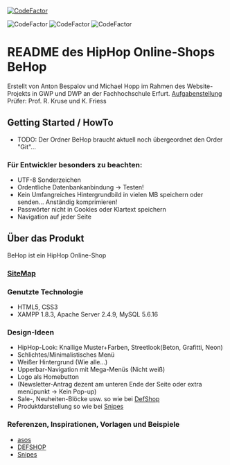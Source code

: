 [![CodeFactor](https://www.codefactor.io/repository/github/Maffotter/BeHop/badge/master?s=17405f65133fc8d0a0ea804b4fb6c4fac532809e)](https://www.codefactor.io/repository/github/Maffotter/BeHop/overview/master)

![CodeFactor](https://img.shields.io/badge/PHP-7.4.1-blue)
![CodeFactor](https://img.shields.io/badge/xampp-7.3.5-orange)
![CodeFactor](https://img.shields.io/badge/MariaDB-10.4.11-Yellow)

# README des HipHop Online-Shops BeHop
Erstellt von Anton Bespalov und Michael Hopp im Rahmen des Website-Projekts in GWP und DWP an der Fachhochschule Erfurt.
[Aufgabenstellung](WEB-WS1920-Projektaufgabe-1.pdf)
Prüfer: Prof. R. Kruse und K. Friess

## Getting Started / HowTo
- TODO: Der Ordner BeHop braucht aktuell noch übergeordnet den Order "Git"...


### Für Entwickler besonders zu beachten:
- UTF-8 Sonderzeichen
- Ordentliche Datenbankanbindung -> Testen!
- Kein Umfangreiches Hintergrundbild in vielen MB speichern oder senden... Anständig komprimieren!
- Passwörter nicht in Cookies oder Klartext speichern
- Navigation auf jeder Seite



## Über das Produkt
BeHop ist ein HipHop Online-Shop
### [SiteMap](https://www.lucidchart.com/invitations/accept/48120419-dd6e-4d54-b51b-972ed3d3a95a)


### Genutzte Technologie
- HTML5, CSS3
- XAMPP 1.8.3, Apache Server 2.4.9, MySQL 5.6.16

### Design-Ideen
- HipHop-Look: Knallige Muster+Farben, Streetlook(Beton, Grafitti, Neon)
- Schlichtes/Minimalistisches Menü
- Weißer Hintergrund (Wie alle...)
- Upperbar-Navigation mit Mega-Menüs (Nicht weiß)
- Logo als Homebutton
- (Newsletter-Antrag dezent am unteren Ende der Seite oder extra menüpunkt -> Kein Pop-up)
- Sale-, Neuheiten-Blöcke usw. so wie bei [DefShop](https://www.def-shop.com/)
- Produktdarstellung so wie bei [Snipes](https://www.snipes.com/adword=google/brand/de&gclid=EAIaIQobChMI9cymmcD75QIVR5SyCh2v2AjHEAAYASAAEgJmn_D_BwE)

### Referenzen, Inspirationen, Vorlagen und Beispiele
- [asos](https://www.asos.de/?crd=true)
- [DEFSHOP](https://www.def-shop.com/)
- [Snipes](https://www.snipes.com/?adword=google/brand/de&gclid=EAIaIQobChMI9cymmcD75QIVR5SyCh2v2AjHEAAYASAAEgJmn_D_BwE)
